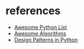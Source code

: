 # references
- [Awesome Python List](https://github.com/vinta/awesome-python)
- [Awesome Algorithms](https://github.com/tayllan/awesome-algorithms)
- [Design Patterns in Python](https://github.com/faif/python-patterns)